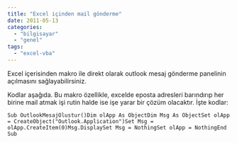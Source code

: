 ```yaml
---
title: "Excel içinden mail gönderme"
date: 2011-05-13
categories: 
  - "bilgisayar"
  - "genel"
tags: 
  - "excel-vba"
---
```


Excel içerisinden makro ile direkt olarak outlook mesaj gönderme panelinin açılmasını sağlayabilirsiniz.  
  
Kodlar aşağıda. Bu makro özellikle, excelde eposta adresleri barındırıp her birine mail atmak işi rutin halde ise işe yarar bir çözüm olacaktır. İşte kodlar:  

```
Sub OutlookMesajOlustur()Dim olApp As ObjectDim Msg As ObjectSet olApp = CreateObject("Outlook.Application")Set Msg = olApp.CreateItem(0)Msg.DisplaySet Msg = NothingSet olApp = NothingEnd Sub
```
